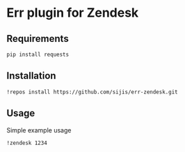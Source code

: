 Err plugin for Zendesk
===

Requirements
---
```
pip install requests
```

Installation
---
```
!repos install https://github.com/sijis/err-zendesk.git
```

Usage
---
Simple example usage

```
!zendesk 1234
```
